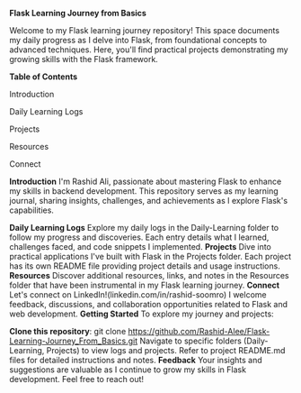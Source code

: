**Flask Learning Journey from Basics**

Welcome to my Flask learning journey repository! This space documents my daily progress as I delve into Flask, from foundational concepts to advanced techniques. Here, you'll find practical projects demonstrating my growing skills with the Flask framework.

**Table of Contents**

Introduction

Daily Learning Logs

Projects

Resources

Connect

**Introduction**
I'm Rashid Ali, passionate about mastering Flask to enhance my skills in backend development. This repository serves as my learning journal, sharing insights, challenges, and achievements as I explore Flask's capabilities.

**Daily Learning Logs**
Explore my daily logs in the Daily-Learning folder to follow my progress and discoveries. Each entry details what I learned, challenges faced, and code snippets I implemented.
**Projects**
Dive into practical applications I've built with Flask in the Projects folder. Each project has its own README file providing project details and usage instructions.
**Resources**
Discover additional resources, links, and notes in the Resources folder that have been instrumental in my Flask learning journey.
**Connect**
Let's connect on LinkedIn!(linkedin.com/in/rashid-soomro) I welcome feedback, discussions, and collaboration opportunities related to Flask and web development.
**Getting Started**
To explore my journey and projects:

**Clone this repository**: git clone https://github.com/Rashid-Alee/Flask-Learning-Journey_From_Basics.git
Navigate to specific folders (Daily-Learning, Projects) to view logs and projects.
Refer to project README.md files for detailed instructions and notes.
**Feedback**
Your insights and suggestions are valuable as I continue to grow my skills in Flask development. Feel free to reach out!
